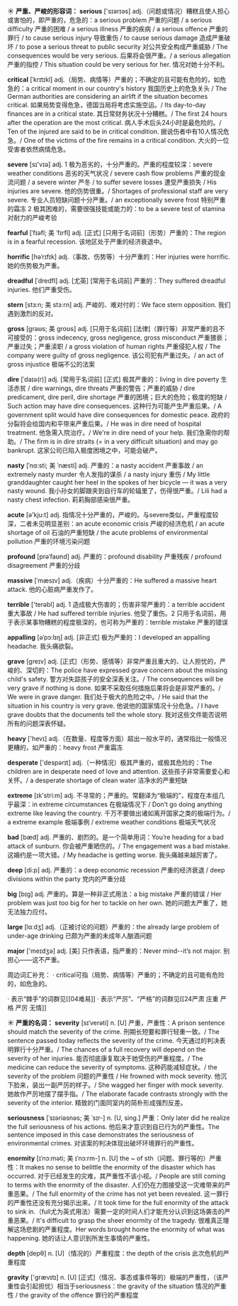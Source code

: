 ☀ <span class="category">**严重、严峻的形容词：**</span>
<span class="vocabulary">**serious**</span> ['sɪərɪəs] 
<span class="definition">adj.（问题或情况）糟糕且使人担心或害怕的，即严重的，危急的：</span>a serious problem 严重的问题 / a serious difficulty 严重的困难 / a serious illness 严重的疾病 / a serious offence 严重的罪行 / to cause serious injury 导致重伤 / to cause serious damage 造成严重破坏 / to pose a serious threat to public security 对公共安全构成严重威胁 / The consequences would be very serious. 后果将会很严重。/ a serious allegation 严重的指控 / This situation could be very serious for her. 情况对她十分不利。
           
<span class="vocabulary">**critical**</span> [ˈkrɪtɪkl]
<span class="definition">adj.（局势、病情等）严重的；不确定的且可能有危险的，如危急的：</span>a critical moment in our country's history 我国历史上的危急关头 / The German authorities are considering an airlift if the situation becomes critical. 如果局势变得危急，德国当局将考虑实施空运。/ Its day-to-day finances are in a critical state. 其日常财务状况十分糟糕。/ The first 24 hours after the operation are the most critical. 病人手术后头24小时是最危险的。/ Ten of the injured are said to be in critical condition. 据说伤者中有10人情况危急。/ One of the victims of the fire remains in a critical condition. 大火的一位受害者依然病情危急。

<span class="vocabulary">**severe**</span> [sɪ'vɪə] 
<span class="definition">adj. 1 极为恶劣的，十分严重的。严重的程度较深：</span>severe weather conditions 恶劣的天气状况 / severe cash flow problems 严重的现金流问题 / a severe winter 严冬 / to suffer severe losses 遭受严重损失 / His injuries are severe. 他的伤势很重。/ Shortages of professional staff are very severe. 专业人员短缺问题十分严重。/ an exceptionally severe frost 特别严重的霜冻 <span class="definition">2 极其困难的，需要很强技能或能力的：</span>to be a severe test of stamina 对耐力的严峻考验
           
<span class="vocabulary">**fearful**</span> [ˈfɪəfl; 美 ˈfɪrfl]
<span class="definition">adj. [正式] [只用于名词前]（形势）严重的：</span>The region is in a fearful recession. 该地区处于严重的经济衰退中。
       
<span class="vocabulary">**horrific**</span> [həˈrɪfɪk]
<span class="definition">adj.（事故、伤势等）十分严重的：</span>Her injuries were horrific. 她的伤势极为严重。

<span class="vocabulary">**dreadful**</span> [ˈdredfl]
<span class="definition">adj. [尤英] [常用于名词前] 严重的：</span>They suffered dreadful injuries. 他们严重受伤。

<span class="vocabulary">**stern**</span> [stɜ:n; 美 stɜ:rn]
<span class="definition">adj. 严峻的、难对付的：</span>We face stern opposition. 我们遇到激烈的反对。

<span class="vocabulary">**gross**</span> [grəʊs; 美 groʊs]
<span class="definition">adj. [只用于名词前] [法律]（罪行等）非常严重的且不可接受的：</span>gross indecency, gross negligence, gross misconduct 严重猥亵；严重过失；严重渎职 / a gross violation of human rights 严重侵犯人权 / The company were guilty of gross negligence. 该公司犯有严重过失。/ an act of gross injustice 极端不公的法案          
           
<span class="vocabulary">**dire**</span> [ˈdaɪə(r)]
<span class="definition">adj. [常用于名词前] [正式] 极其严重的：</span>living in dire poverty 生活赤贫 / dire warnings, dire threats 严重的警告；严重的威胁 / dire predicament, dire peril, dire shortage 严重的困境；巨大的危险；极度的短缺 / Such action may have dire consequences. 这种行为可能产生严重后果。/ A government split would have dire consequences for domestic peace. 政府的分裂将会给国内和平带来严重后果。/ He was in dire need of hospital treatment. 他急需入院治疗。/ We're in dire need of your help. 我们急需你的帮助。/ The firm is in dire straits (= in a very difficult situation) and may go bankrupt. 这家公司已陷入极度困境之中，可能会破产。

<span class="vocabulary">**nasty**</span> [ˈnɑ:sti; 美 ˈnæsti]
<span class="definition">adj. 严重的：</span>a nasty accident 严重事故 / an extremely nasty murder 令人发指的谋杀 / a nasty injury 重伤 / My little granddaughter caught her heel in the spokes of her bicycle — it was a very nasty wound. 我小孙女的脚跟夹到自行车的轮辐里了，伤得很严重。/ Lili had a nasty chest infection. 莉莉胸部感染很严重。

<span class="vocabulary">**acute**</span> [ə'kju:t] 
<span class="definition">adj. 指情况十分严重的，严峻的。与severe类似，严重程度较深，二者未见明显差别：</span>an acute economic crisis 严峻的经济危机 / an acute shortage of oil 石油的严重短缺 / the acute problems of environmental pollution 严重的环境污染问题
           
<span class="vocabulary">**profound**</span> [prəˈfaʊnd]
<span class="definition">adj. 严重的：</span>profound disability 严重残疾 / profound disagreement 严重的分歧
           
<span class="vocabulary">**massive**</span> [ˈmæsɪv]
<span class="definition">adj.（疾病）十分严重的：</span>He suffered a massive heart attack. 他的心脏病严重发作了。

<span class="vocabulary">**terrible**</span> ['terəbl] 
<span class="definition">adj. 1 造成极大伤害的；伤害非常严重的：</span>a terrible accident 重大事故 / He had suffered terrible injuries. 他受了重伤。<span class="definition">2 只用于名词前，用于表示某事物糟糕的程度极深的，也可称为严重的：</span>terrible mistake 严重的错误 
                      
<span class="vocabulary">**appalling**</span> [əˈpɔ:lɪŋ]
<span class="definition">adj. [非正式] 极为严重的：</span>I developed an appalling headache. 我头痛欲裂。
 
<span class="vocabulary">**grave**</span> [greɪv]
<span class="definition">adj. [正式]（形势、感情等）非常严重且重大的、让人担忧的，严峻的、深切的：</span>The police have expressed grave concern about the missing child's safety. 警方对失踪孩子的安全深表关注。/ The consequences will be very grave if nothing is done. 如果不采取任何措施后果将会是非常严重的。/ We were in grave danger. 我们处于极大的危险之中。/ He said that the situation in his country is very grave. 他说他的国家情况十分危急。/ I have grave doubts that the documents tell the whole story. 我对这些文件能否说明所有的问题深表怀疑。

<span class="vocabulary">**heavy**</span> ['hevɪ] 
<span class="definition">adj.（在数量、程度等方面）超出一般水平的，通常指比一般情况更糟的，如严重的：</span>heavy frost 严重霜冻

<span class="vocabulary">**desperate**</span> ['despərɪt] 
<span class="definition">adj.（一种情况）极其严重的，或极其危险的：</span>The children are in desperate need of love and attention. 这些孩子非常需要爱心和关怀。/ a desperate shortage of clean water 洁净水的严重短缺

<span class="vocabulary">**extreme**</span> [ɪk'stri:m] 
<span class="definition">adj. 不寻常的；严重的。常翻译为“极端的”，程度在本组几乎最深：</span>in extreme circumstances 在极端情况下 / Don’t go doing anything extreme like leaving the country. 千万不要做出诸如离开国家之类的极端行为。/ a extreme example 极端事例 / extreme weather conditions 极端天气状况

<span class="vocabulary">**bad**</span> [bæd] 
<span class="definition">adj. 严重的、剧烈的。是一个简单用词：</span>You’re heading for a bad attack of sunburn. 你会被严重晒伤的。/ The engagement was a bad mistake. 这婚约是一项大错。/ My headache is getting worse. 我头痛越来越厉害了。

<span class="vocabulary">**deep**</span> [di:p] 
<span class="definition">adj. 严重的：</span>a deep economic recession 严重的经济衰退 / deep divisions within the party 党内的严重分歧

<span class="vocabulary">**big**</span> [bɪɡ] 
<span class="definition">adj. 严重的。算是一种非正式用法：</span>a big mistake 严重的错误 / Her problem was just too big for her to tackle on her own. 她的问题太严重了，她无法独力应付。

<span class="vocabulary">**large**</span> [lɑːdӡ] 
<span class="definition">adj.（正被讨论的问题）严重的：</span>the already large problem of under-age drinking 已颇为严重的未成年人酗酒问题 

<span class="vocabulary">**major**</span> ['meɪdӡə] 
<span class="definition">adj. [美] 只作表语，指严重的：</span>Never mind--it’s not major. 别担心——这不严重。

周边词汇补充：
· critical可指（局势、病情等）严重的；不确定的且可能有危险的，如危急的。

· 表示“棘手”的词群见[[04难易]]
· 表示“严厉”、“严格”的词群见[[24严肃 庄重 严格 严厉 无情]]

☀ <span class="category">**严重的名词：**</span>
<span class="vocabulary">**severity**</span> [sɪˈverəti]
<span class="definition">n. [U] 严重，严重性：</span>A prison sentence should match the severity of the crime. 刑期长短要和罪行轻重一致。/ The sentence passed today reflects the severity of the crime. 今天通过的判决表明罪行十分严重。/ The chances of a full recovery will depend on the severity of her injuries. 能否彻底康复取决于她受伤的严重程度。/ The medicine can reduce the severity of symptoms. 这种药能减轻症状。/ the severity of the problem 问题的严重性 / He frowned with mock severity. 他沉下脸来，装出一副严厉的样子。/ She wagged her finger with mock severity. 她故作严厉地摆了摆手指。/ The elaborate facade contrasts strongly with the severity of the interior. 精致的门面同室内的简朴形成强烈反差。           

<span class="vocabulary">**seriousness**</span> [ˈsɪəriəsnəs; 美 ˈsɪr-]
<span class="definition">n. [U, sing.] 严重：</span>Only later did he realize the full seriousness of his actions. 他后来才意识到自已行为的严重性。The sentence imposed in this case demonstrates the seriousness of environmental crimes. 对该案的判决体现出破坏环境罪行的严重性。
           
<span class="vocabulary">**enormity**</span> [ɪˈnɔ:məti; 美 ɪˈnɔ:rm-]
<span class="definition">n. [U] the ~ of sth（问题、罪行等的）严重性：</span>It makes no sense to belittle the enormity of the disaster which has occurred. 对于已经发生的灾难，其严重性不该小视。/ People are still coming to terms with the enormity of the disaster. 人们仍在力图接受这一灾难带来的严重恶果。/ The full enormity of the crime has not yet been revealed. 这一罪行的严重性还没有充分揭示出来。/ It took time for the full enormity of the attack to sink in.（full尤为英式用法）需要一定的时间人们才能充分认识到这场袭击的严重恶果。/ It's difficult to grasp the sheer enormity of the tragedy. 很难真正理解这场悲剧的严重程度。Her words brought home the enormity of what was happening. 她的话让人意识到所发生事情的严重性。

<span class="vocabulary">**depth**</span> [depθ] 
<span class="definition">n. [U]（情况的）严重程度：</span>the depth of the crisis 此次危机的严重程度

<span class="vocabulary">**gravity**</span> ['ɡrævɪtɪ] 
<span class="definition">n. [U] [正式]（情况、事态或事件等的）极端的严重性，（该严重性会引起担忧）相当于seriousness：</span>the gravity of the situation 情况的严重性 / the gravity of the offence 罪行的严重程度